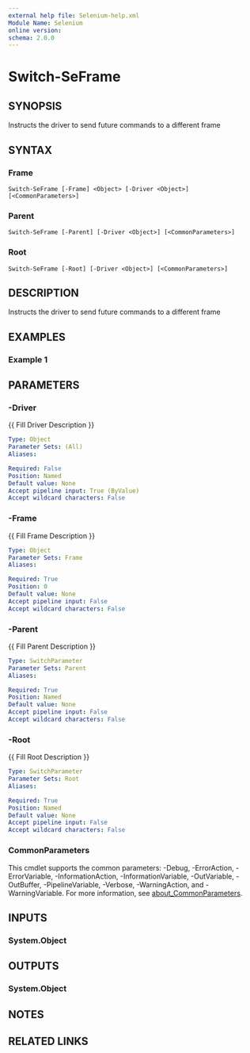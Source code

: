 ```yaml
---
external help file: Selenium-help.xml
Module Name: Selenium
online version:
schema: 2.0.0
---
```


# Switch-SeFrame

## SYNOPSIS
Instructs the driver to send future commands to a different frame

## SYNTAX

### Frame
```
Switch-SeFrame [-Frame] <Object> [-Driver <Object>] [<CommonParameters>]
```

### Parent
```
Switch-SeFrame [-Parent] [-Driver <Object>] [<CommonParameters>]
```

### Root
```
Switch-SeFrame [-Root] [-Driver <Object>] [<CommonParameters>]
```

## DESCRIPTION
Instructs the driver to send future commands to a different frame

## EXAMPLES

### Example 1

## PARAMETERS

### -Driver
{{ Fill Driver Description }}

```yaml
Type: Object
Parameter Sets: (All)
Aliases:

Required: False
Position: Named
Default value: None
Accept pipeline input: True (ByValue)
Accept wildcard characters: False
```

### -Frame
{{ Fill Frame Description }}

```yaml
Type: Object
Parameter Sets: Frame
Aliases:

Required: True
Position: 0
Default value: None
Accept pipeline input: False
Accept wildcard characters: False
```

### -Parent
{{ Fill Parent Description }}

```yaml
Type: SwitchParameter
Parameter Sets: Parent
Aliases:

Required: True
Position: Named
Default value: None
Accept pipeline input: False
Accept wildcard characters: False
```

### -Root
{{ Fill Root Description }}

```yaml
Type: SwitchParameter
Parameter Sets: Root
Aliases:

Required: True
Position: Named
Default value: None
Accept pipeline input: False
Accept wildcard characters: False
```

### CommonParameters
This cmdlet supports the common parameters: -Debug, -ErrorAction, -ErrorVariable, -InformationAction, -InformationVariable, -OutVariable, -OutBuffer, -PipelineVariable, -Verbose, -WarningAction, and -WarningVariable. For more information, see [about_CommonParameters](http://go.microsoft.com/fwlink/?LinkID=113216).

## INPUTS

### System.Object

## OUTPUTS

### System.Object
## NOTES

## RELATED LINKS
